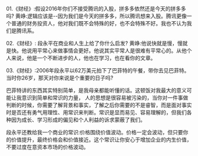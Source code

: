 

01.《财经》:假设2016年你们不接受腾讯的入股，拼多多依然还是今天的拼多多吗?
黄峥:逻辑应该是--因为我们是今天的拼多多，所以腾讯想来入股。腾讯更像一个普通的财务投资人，他对我们既不会特殊的好，也不会特殊不好。我也不认为我们是腾讯系。


02.《财经》: 段永平在商业和人生上给了你什么启发?
黄峥:他说快就是慢，慢就是快。他说用平常心来做事情会更好。他说其实平常人是很难有平常心的。从他个人来说，他是一个不断进步的人，他也在学习，也在看你的文章。


03.《财经》:2006年段永平以62万美元拍下了巴菲特的午餐，带你去见巴菲特。当时你26岁，那天对你来说是个重要的日子吗?

巴菲特讲的东西其实特别简单，是我母亲都能听懂的话。这顿饭对我最大的意义可能让我意识到简单和常识的力量，
人的思想是很容易被污染的，当你对一件事做判断的时候，你需要了解背景和事实，了解之后你需要的不是睿智，而是面对事实时是否还有勇气用理性、用常识来判断。常识是显而易见、容易理解的，但我们各种因为成长、学习形成的偏见和个人利益的诉求蒙蔽了我们。

段永平还教给我一个商业的常识:价格围绕价值波动。价格一定会波动，但只要你的价值提升，最终价格会和价值接近。这个常识让你安心于增加企业的内生价值，不要过度在意资本市场的价格波动。